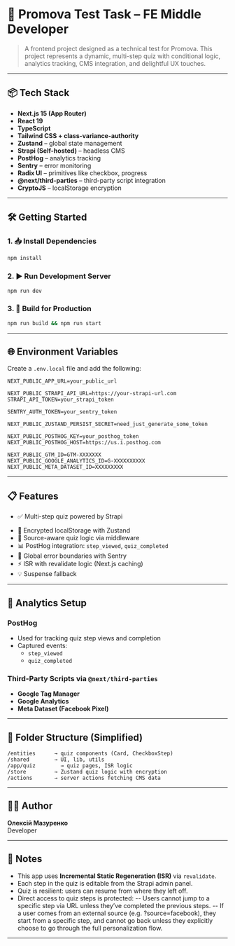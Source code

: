 # 🧠 Promova Test Task – FE Middle Developer

> A frontend project designed as a technical test for Promova. This project represents a dynamic, multi-step quiz with conditional logic, analytics tracking, CMS integration, and delightful UX touches.

---

## 📦 Tech Stack

- **Next.js 15 (App Router)**
- **React 19**
- **TypeScript**
- **Tailwind CSS + class-variance-authority**
- **Zustand** – global state management
- **Strapi (Self-hosted)** – headless CMS
- **PostHog** – analytics tracking
- **Sentry** – error monitoring
- **Radix UI** – primitives like checkbox, progress
- **@next/third-parties** – third-party script integration
- **CryptoJS** – localStorage encryption

---

## 🛠️ Getting Started

### 1. 📥 Install Dependencies

```bash
npm install
```

### 2. ▶️ Run Development Server

```bash
npm run dev
```

### 3. 🔨 Build for Production

```bash
npm run build && npm run start
```

---

## 🌐 Environment Variables

Create a `.env.local` file and add the following:

```env
NEXT_PUBLIC_APP_URL=your_public_url

NEXT_PUBLIC_STRAPI_API_URL=https://your-strapi-url.com
STRAPI_API_TOKEN=your_strapi_token

SENTRY_AUTH_TOKEN=your_sentry_token

NEXT_PUBLIC_ZUSTAND_PERSIST_SECRET=need_just_generate_some_token

NEXT_PUBLIC_POSTHOG_KEY=your_posthog_token
NEXT_PUBLIC_POSTHOG_HOST=https://us.i.posthog.com

NEXT_PUBLIC_GTM_ID=GTM-XXXXXXX
NEXT_PUBLIC_GOOGLE_ANALYTICS_ID=G-XXXXXXXXXX
NEXT_PUBLIC_META_DATASET_ID=XXXXXXXXX
```

---

## 📋 Features

- ✅ Multi-step quiz powered by Strapi
<!-- - 🔁 Some steps depend on `source`, but not yet on user's previous answers -->
- 💾 Encrypted localStorage with Zustand
- 🧠 Source-aware quiz logic via middleware
- 📊 PostHog integration: `step_viewed`, `quiz_completed`
- 🧨 Global error boundaries with Sentry
- ⚡ ISR with revalidate logic (Next.js caching)
- 💡 Suspense fallback

---

## 🧪 Analytics Setup

### PostHog

- Used for tracking quiz step views and completion
- Captured events:
  - `step_viewed`
  - `quiz_completed`

### Third-Party Scripts via `@next/third-parties`

- **Google Tag Manager**
- **Google Analytics**
- **Meta Dataset (Facebook Pixel)**

---

## 🧩 Folder Structure (Simplified)

```
/entities      → quiz components (Card, CheckboxStep)
/shared        → UI, lib, utils
/app/quiz	     → quiz pages, ISR logic
/store         → Zustand quiz logic with encryption
/actions       → server actions fetching CMS data
```

---

## 👨‍💻 Author

**Олексій Мазуренко**  
Developer  

---

## 📎 Notes

- This app uses **Incremental Static Regeneration (ISR)** via `revalidate`.
- Each step in the quiz is editable from the Strapi admin panel.
- Quiz is resilient: users can resume from where they left off.
- Direct access to quiz steps is protected:
  -- Users cannot jump to a specific step via URL unless they’ve completed the previous steps.
  -- If a user comes from an external source (e.g. ?source=facebook), they start from a specific step, and cannot go back unless they explicitly choose to go through the full personalization flow.

---
